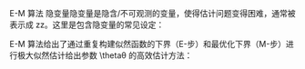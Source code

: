 

<!--
 * @version:
 * @Author:  StevenJokess https://github.com/StevenJokess
 * @Date: 2020-12-27 17:13:12
 * @LastEditors:  StevenJokess https://github.com/StevenJokess
 * @LastEditTime: 2020-12-27 17:13:47
 * @Description:
 * @TODO::
 * @Reference:https://stanford.edu/~shervine/l/zh/teaching/cs-229/cheatsheet-unsupervised-learning#clustering
-->

E-M 算法
隐变量隐变量是隐含/不可观测的变量，使得估计问题变得困难，通常被表示成 zz。这里是包含隐变量的常见设定：

E-M 算法给出了通过重复构建似然函数的下界（E-步）和最优化下界（M-步）进行极大似然估计给出参数 \thetaθ 的高效估计方法：


